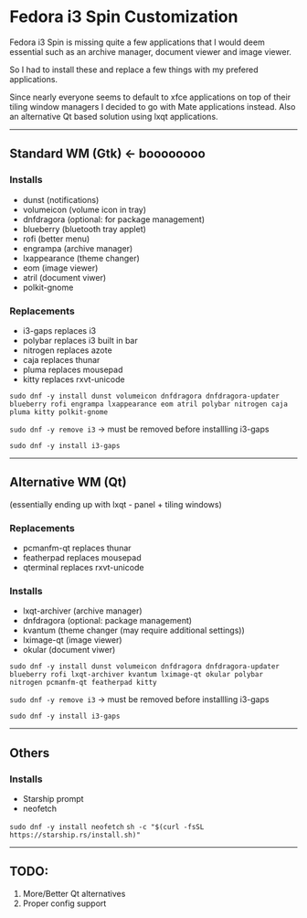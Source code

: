 # Fedora i3 Spin Customization

Fedora i3 Spin is missing quite a few applications that
I would deem essential such as an archive manager, document viewer and image viewer.  

So I had to install these and replace a few things with my prefered applications.

Since nearly everyone seems to default to xfce applications on top of their tiling window managers I decided to go with Mate applications instead.  Also an alternative Qt based solution using lxqt applications.

---

## Standard WM (Gtk) <- boooooooo
### Installs
- dunst (notifications)
- volumeicon (volume icon in tray)
- dnfdragora (optional: for package management)
- blueberry (bluetooth tray applet)
- rofi (better menu)
- engrampa (archive manager)
- lxappearance (theme changer)
- eom (image viewer)
- atril (document viwer)
- polkit-gnome
  
### Replacements
- i3-gaps replaces i3
- polybar replaces i3 built in bar
- nitrogen replaces azote
- caja replaces thunar
- pluma replaces mousepad
- kitty replaces rxvt-unicode

`sudo dnf -y install dunst volumeicon dnfdragora dnfdragora-updater blueberry rofi engrampa lxappearance eom atril polybar nitrogen caja pluma kitty polkit-gnome`

`sudo dnf -y remove i3` -> must be removed before installling i3-gaps

`sudo dnf -y install i3-gaps`

---
## Alternative WM (Qt)
(essentially ending up with lxqt - panel + tiling windows)
### Replacements
- pcmanfm-qt replaces thunar
- featherpad replaces mousepad
- qterminal replaces rxvt-unicode
### Installs
- lxqt-archiver (archive manager)
- dnfdragora (optional: package management)
- kvantum (theme changer (may require additional settings))
- lximage-qt (image viewer)
- okular (document viwer)

`sudo dnf -y install dunst volumeicon dnfdragora dnfdragora-updater blueberry rofi lxqt-archiver kvantum lximage-qt okular polybar nitrogen pcmanfm-qt featherpad kitty`

`sudo dnf -y remove i3` -> must be removed before installling i3-gaps

`sudo dnf -y install i3-gaps`

---
## Others
### Installs
- Starship prompt
- neofetch

`sudo dnf -y install neofetch`
`sh -c "$(curl -fsSL https://starship.rs/install.sh)"`

---
## TODO:
1. More/Better Qt alternatives
2. Proper config support